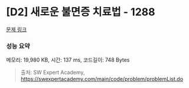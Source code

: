 # [D2] 새로운 불면증 치료법 - 1288 

[문제 링크](https://swexpertacademy.com/main/code/problem/problemDetail.do?contestProbId=AV18_yw6I9MCFAZN) 

### 성능 요약

메모리: 19,980 KB, 시간: 137 ms, 코드길이: 748 Bytes



> 출처: SW Expert Academy, https://swexpertacademy.com/main/code/problem/problemList.do